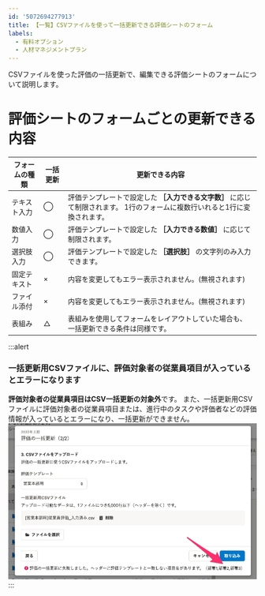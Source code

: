 ```yaml
---
id: '5072694277913'
title: 【一覧】CSVファイルを使って一括更新できる評価シートのフォーム
labels:
  - 有料オプション
  - 人材マネジメントプラン
---
```

CSVファイルを使った評価の一括更新で、編集できる評価シートのフォームについて説明します。

# 評価シートのフォームごとの更新できる内容

|   **フォームの種類**   |   **一括更新**   |   **更新できる内容**   |
| --- | --- | --- |
|   テキスト入力   |   ◯   |   評価テンプレートで設定した **［入力できる文字数］** に応じて制限されます。  1行のフォームに複数行いれると1行に変換されます。   |
|   数値入力   |   ◯   |   評価テンプレートで設定した **［入力できる数値］** に応じて制限されます。   |
|   選択肢入力   |   ◯   |   評価テンプレートで設定した **［選択肢］** の文字列のみ入力できます。   |
|   固定テキスト   |   ×   |   内容を変更してもエラー表示されません。(無視されます)   |
|   ファイル添付   |   ×   |   内容を変更してもエラー表示されません。(無視されます)   |
|   表組み   |   △   |   表組みを使用してフォームをレイアウトしていた場合も、一括更新できる条件は同様です。   |

:::alert
### 一括更新用CSVファイルに、評価対象者の従業員項目が入っているとエラーになります
**評価対象者の従業員項目はCSV一括更新の対象外**です。
また、一括更新用CSVファイルに評価対象者の従業員項目または、進行中のタスクや評価者などの評価情報が入っているとエラーになり、一括更新ができません。
![import_error.png](./import_error.png)
:::
